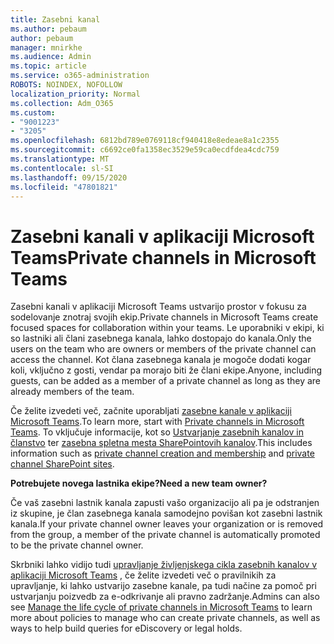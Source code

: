 ```yaml
---
title: Zasebni kanal
ms.author: pebaum
author: pebaum
manager: mnirkhe
ms.audience: Admin
ms.topic: article
ms.service: o365-administration
ROBOTS: NOINDEX, NOFOLLOW
localization_priority: Normal
ms.collection: Adm_O365
ms.custom:
- "9001223"
- "3205"
ms.openlocfilehash: 6812bd789e0769118cf940418e8edeae8a1c2355
ms.sourcegitcommit: c6692ce0fa1358ec3529e59ca0ecdfdea4cdc759
ms.translationtype: MT
ms.contentlocale: sl-SI
ms.lasthandoff: 09/15/2020
ms.locfileid: "47801821"
---
```

# <a name="private-channels-in-microsoft-teams"></a><span data-ttu-id="664fb-102">Zasebni kanali v aplikaciji Microsoft Teams</span><span class="sxs-lookup"><span data-stu-id="664fb-102">Private channels in Microsoft Teams</span></span>

<span data-ttu-id="664fb-103">Zasebni kanali v aplikaciji Microsoft Teams ustvarijo prostor v fokusu za sodelovanje znotraj svojih ekip.</span><span class="sxs-lookup"><span data-stu-id="664fb-103">Private channels in Microsoft Teams create focused spaces for collaboration within your teams.</span></span> <span data-ttu-id="664fb-104">Le uporabniki v ekipi, ki so lastniki ali člani zasebnega kanala, lahko dostopajo do kanala.</span><span class="sxs-lookup"><span data-stu-id="664fb-104">Only the users on the team who are owners or members of the private channel can access the channel.</span></span> <span data-ttu-id="664fb-105">Kot člana zasebnega kanala je mogoče dodati kogar koli, vključno z gosti, vendar pa morajo biti že člani ekipe.</span><span class="sxs-lookup"><span data-stu-id="664fb-105">Anyone, including guests, can be added as a member of a private channel as long as they are already members of the team.</span></span>

<span data-ttu-id="664fb-106">Če želite izvedeti več, začnite uporabljati [zasebne kanale v aplikaciji Microsoft Teams](https://docs.microsoft.com/MicrosoftTeams/private-channels).</span><span class="sxs-lookup"><span data-stu-id="664fb-106">To learn more, start with [Private channels in Microsoft Teams](https://docs.microsoft.com/MicrosoftTeams/private-channels).</span></span> <span data-ttu-id="664fb-107">To vključuje informacije, kot so [Ustvarjanje zasebnih kanalov in članstvo](https://docs.microsoft.com/MicrosoftTeams/private-channels#private-channel-creation-and-membership) ter [zasebna spletna mesta SharePointovih kanalov](https://docs.microsoft.com/MicrosoftTeams/private-channels#private-channel-sharepoint-sites).</span><span class="sxs-lookup"><span data-stu-id="664fb-107">This includes information such as [private channel creation and membership](https://docs.microsoft.com/MicrosoftTeams/private-channels#private-channel-creation-and-membership) and [private channel SharePoint sites](https://docs.microsoft.com/MicrosoftTeams/private-channels#private-channel-sharepoint-sites).</span></span>

<span data-ttu-id="664fb-108">**Potrebujete novega lastnika ekipe?**</span><span class="sxs-lookup"><span data-stu-id="664fb-108">**Need a new team owner?**</span></span>

<span data-ttu-id="664fb-109">Če vaš zasebni lastnik kanala zapusti vašo organizacijo ali pa je odstranjen iz skupine, je član zasebnega kanala samodejno povišan kot zasebni lastnik kanala.</span><span class="sxs-lookup"><span data-stu-id="664fb-109">If your private channel owner leaves your organization or is removed from the group, a member of the private channel is automatically promoted to be the private channel owner.</span></span>

<span data-ttu-id="664fb-110">Skrbniki lahko vidijo tudi [upravljanje življenjskega cikla zasebnih kanalov v aplikaciji Microsoft Teams](https://docs.microsoft.com/MicrosoftTeams/private-channels-life-cycle-management) , če želite izvedeti več o pravilnikih za upravljanje, ki lahko ustvarijo zasebne kanale, pa tudi načine za pomoč pri ustvarjanju poizvedb za e-odkrivanje ali pravno zadržanje.</span><span class="sxs-lookup"><span data-stu-id="664fb-110">Admins can also see [Manage the life cycle of private channels in Microsoft Teams](https://docs.microsoft.com/MicrosoftTeams/private-channels-life-cycle-management) to learn more about policies to manage who can create private channels, as well as ways to help build queries for eDiscovery or legal holds.</span></span>
